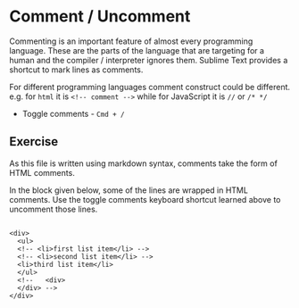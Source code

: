 Comment / Uncomment
====================

Commenting is an important feature of almost every programming language. These
are the parts of the language that are targeting for a human and the compiler /
interpreter ignores them. Sublime Text provides a shortcut to mark lines as
comments.

For different programming languages comment construct could be different. e.g.
for `html` it is `<!-- comment -->` while for JavaScript it is `//` or `/* */`

* Toggle comments - `Cmd + /`


Exercise
---------

As this file is written using markdown syntax, comments take the form of HTML
comments.

In the block given below, some of the lines are wrapped in HTML comments. Use
the toggle comments keyboard shortcut learned above to uncomment those lines.

```

<div>
  <ul>
  <!-- <li>first list item</li> -->
  <!-- <li>second list item</li> -->
  <li>third list item</li>
  </ul>
  <!--   <div>
  </div> -->
</div>

```
